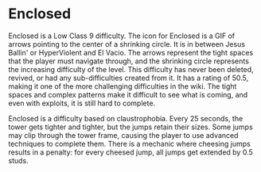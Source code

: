 # Enclosed

Enclosed is a Low Class 9 difficulty. The icon for Enclosed is a GIF of arrows pointing to the center of a shrinking circle. It is in between Jesus Ballin' or HyperViolent and El Vacio. The arrows represent the tight spaces that the player must navigate through, and the shrinking circle represents the increasing difficulty of the level. This difficulty has never been deleted, revived, or had any sub-difficulties created from it. It has a rating of 50.5, making it one of the more challenging difficulties in the wiki. The tight spaces and complex patterns make it difficult to see what is coming, and even with exploits, it is still hard to complete.

Enclosed is a difficulty based on claustrophobia. Every 25 seconds, the tower gets tighter and tighter, but the jumps retain their sizes. Some jumps may clip through the tower frame, causing the player to use advanced techniques to complete them. There is a mechanic where cheesing jumps results in a penalty: for every cheesed jump, all jumps get extended by 0.5 studs.